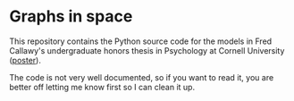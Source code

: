 # Graphs in space

This repository contains the Python source code for the models in Fred Callawy's undergraduate honors thesis in Psychology at Cornell University ([poster](LINK)).

The code is not very well documented, so if you want to read it, you are better off letting me know first so I can clean it up.